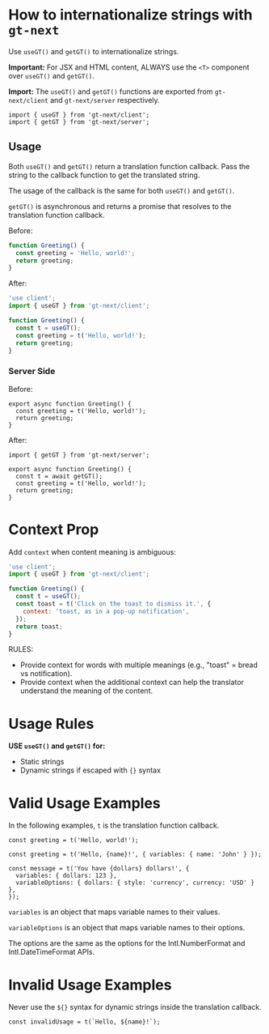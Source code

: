 # How to internationalize strings with `gt-next`

Use `useGT()` and `getGT()` to internationalize strings.

**Important:** For JSX and HTML content, ALWAYS use the `<T>` component over `useGT()` and `getGT()`.

**Import:** The `useGT()` and `getGT()` functions are exported from `gt-next/client` and `gt-next/server` respectively.

```tsx
import { useGT } from 'gt-next/client';
import { getGT } from 'gt-next/server';
```

## Usage

Both `useGT()` and `getGT()` return a translation function callback.
Pass the string to the callback function to get the translated string.

The usage of the callback is the same for both `useGT()` and `getGT()`.

`getGT()` is asynchronous and returns a promise that resolves to the translation function callback.

Before:

```jsx
function Greeting() {
  const greeting = 'Hello, world!';
  return greeting;
}
```

After:

```jsx
'use client';
import { useGT } from 'gt-next/client';

function Greeting() {
  const t = useGT();
  const greeting = t('Hello, world!');
  return greeting;
}
```

### Server Side

Before:

```tsx
export async function Greeting() {
  const greeting = t('Hello, world!');
  return greeting;
}
```

After:

```tsx
import { getGT } from 'gt-next/server';

export async function Greeting() {
  const t = await getGT();
  const greeting = t('Hello, world!');
  return greeting;
}
```

# Context Prop

Add `context` when content meaning is ambiguous:

```jsx
'use client';
import { useGT } from 'gt-next/client';

function Greeting() {
  const t = useGT();
  const toast = t('Click on the toast to dismiss it.', {
    context: 'toast, as in a pop-up notification',
  });
  return toast;
}
```

RULES:

- Provide context for words with multiple meanings (e.g., "toast" = bread vs notification).
- Provide context when the additional context can help the translator understand the meaning of the content.

# Usage Rules

**USE `useGT()` and `getGT()` for:**

- Static strings
- Dynamic strings if escaped with `{}` syntax

# Valid Usage Examples

In the following examples, `t` is the translation function callback.

```tsx
const greeting = t('Hello, world!');
```

```tsx
const greeting = t('Hello, {name}!', { variables: { name: 'John' } });
```

```tsx
const message = t('You have {dollars} dollars!', {
  variables: { dollars: 123 },
  variableOptions: { dollars: { style: 'currency', currency: 'USD' } },
});
```

`variables` is an object that maps variable names to their values.

`variableOptions` is an object that maps variable names to their options.

The options are the same as the options for the Intl.NumberFormat and Intl.DateTimeFormat APIs.

# Invalid Usage Examples

Never use the `${}` syntax for dynamic strings inside the translation callback.

```tsx
const invalidUsage = t(`Hello, ${name}!`);
```
